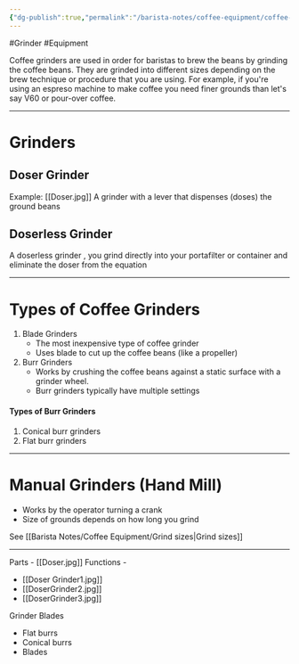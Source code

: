 ```yaml
---
{"dg-publish":true,"permalink":"/barista-notes/coffee-equipment/coffee-grinders/","noteIcon":""}
---
```



#Grinder #Equipment 

Coffee grinders are used in order for baristas to brew the beans by grinding the coffee beans. They are grinded into different sizes depending on the brew technique or procedure that you are using. For example, if you're using an espreso machine to make coffee you need finer grounds than let's say V60 or pour-over coffee.

--- 
# Grinders
## Doser Grinder 
Example: [[Doser.jpg]]
A grinder with a lever that dispenses (doses) the ground beans

## Doserless Grinder
A doserless grinder , you grind directly into your portafilter or container and eliminate the doser from the equation  

---
# Types of Coffee Grinders

1. Blade Grinders
	- The most inexpensive type  of coffee grinder
	- Uses blade to cut up the coffee beans (like a propeller)
2. Burr Grinders 
	- Works by crushing the coffee beans against a static surface with a grinder wheel.
	- Burr grinders typically have multiple settings
#### Types of Burr Grinders
1. Conical burr grinders
2. Flat burr grinders

---

# Manual Grinders (Hand Mill)

- Works by the operator turning a crank
- Size of grounds depends on how long you grind

See [[Barista Notes/Coffee Equipment/Grind sizes\|Grind sizes]]  

---
Parts - [[Doser.jpg]]
Functions -
- [[Doser Grinder1.jpg]] 
- [[DoserGrinder2.jpg]]
- [[DoserGrinder3.jpg]]

Grinder Blades 
- Flat burrs 
- Conical burrs
- Blades